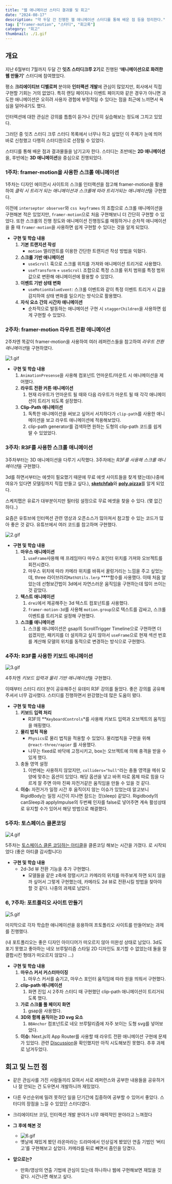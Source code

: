 ```yaml
---
title: "웹 애니메이션 스터디 결과물 및 회고"
date: "2024-08-17"
description: "약 두달 간 진행한 웹 애니메이션 스터디를 통해 배운 점 등을 정리한다."
tag: ["framer-motion", "스터디", "회고록"]
category: "회고"
thumbnail: ./1.gif
---
```


## 개요

지난 6월부터 7월까지 두달 간 **잇츠 스터디크루 2기**로 진행된 **‘애니메이션으로 화려한 웹 만들기’** 스터디에 참여했었다.

평소 **크리에이티브 디벨로퍼** 분야와 **인터랙션 개발**에 관심이 많았지만, 회사에서 직접 구현할 기회는 거의 없었다. 특히 랜딩 페이지나 이벤트 페이지와 같은 경우가 아니면 과도한 애니메이션은 오히려 사용자 경험에 부정적일 수 있다는 점을 최근에 느끼면서 욕심을 덜어내기도 했다.

인터렉션에 대한 관심은 강의를 틈틈이 듣거나 간단히 실습해보는 정도에 그치고 있었다.

그러던 중 잇츠 스터디 크루 스터디 목록에서 너무나 하고 싶었던 이 주제가 눈에 띄어 바로 신청했고 다행히 스터디원으로 선정될 수 있었다.

스터디를 통해 배운 점과 결과물들을 남기고자 한다. 스터디는 초반에는 **2D 애니메이션**을, 후반에는 **3D 애니메이션**을 중심으로 진행되었다.

### 1주차: framer-motion을 사용한 **스크롤 애니메이션**

1주차는 디자인 에이전시 사이트의 스크롤 인터랙션을 참고해 framer-motion을 활용하여 *클릭 시 트리거 되는 애니메이션과 스크롤에 따라 트리거되는 애니메이션*을 구현했다.

이전에 `interseptor observer`와 `css keyframes` 의 조합으로 스크롤 애니메이션을 구현해본 적은 있었지만, `framer-motion`으로 처음 구현해보니 더 간단히 구현할 수 있었다. 또한 스크롤의 진행 정도와 애니메이션 진행정도를 매핑하거나 순차적 애니메이션을 줄 때 `framer-motion`을 사용하면 쉽게 구현할 수 있다는 것을 알게 되었다.

- **구현 및 학습 내용**
  1. **기본 트랜지션 작성**
     - `motion` 엘리먼트를 이용한 간단한 트랜지션 작성 방법을 익혔다.
  2. **스크롤 기반 애니메이션**
     - `useScroll` 훅으로 스크롤 위치를 가져와 애니메이션 트리거로 사용했다.
     - `useTransform` + `useScroll` 조합으로 특정 스크롤 위치 범위를 특정 범위 값으로 변환해 애니메이션에 활용할 수 있었다.
  3. **이벤트 기반 상태 변화**
     - `useMotionValueEvent`: 스크롤 이벤트와 같이 특정 이벤트 트리거 시 값을 감지하여 상태 변화를 일으키는 방식으로 활용했다.
  4. **자식 요소 간의 시간차 애니메이션**
     - 순차적으로 발동하는 애니메이션 구현 시 `staggerChildren`을 사용하면 쉽게 구현할 수 있었다.

### 2주차: framer-motion **라우트 전환 애니메이션**

2주차엔 똑같이 framer-motion을 사용하여 여러 레퍼런스들을 참고하여 *라우트 전환 애니메이션*을 구현하였다.

![1.gif](./1.gif)

- **구현 및 학습 내용**
  1. `AnimationPresense`을 사용해 컴포넌트 언마운트/마운트 시 애니메이션을 제어했다.
  2. **라우트 전환 커튼 애니메이션**
     1. 현재 라우트가 언마운트 될 때와 다음 라우트가 마운트 될 때 각각 애니메이션이 트리거 되도록 설정했다.
  3. **Clip-Path 애니메이션**
     1. 독특한 애니메이션을 써보고 싶어서 서치하다가 `clip-path`를 사용한 애니메이션을 보고 라우트 애니메이션에 적용해보았다.
     2. clip-path generator를 검색하면 원하는 도형의 clip-path 코드를 쉽게 딸 수 있었었다.

### 3주차: R3F를 사용한 스크롤 애니메이션

3주차부터는 3D 애니메이션을 다루기 시작했다. 3주차에는 *R3F를 사용해 스크롤 애니메이션*을 구현했다.

3d를 하면서부터는 에셋이 필요했기 때문에 무료 에셋 사이트들을 찾게 됐는데(나중에 여유가 있다면 모델링까지 직접 만들고 싶다.),
[**sketchfab**](https://sketchfab.com/)와 [**poly.pizza**](https://poly.pizza/)를 알게 되었다.

스케치팹은 유료가 대부분이지만 필터링 설정으로 무료 에셋을 찾을 수 있다. (몇 없긴 하다..)

요즘은 유튜브에 인터렉션 관련 영상과 오픈소스가 많아져서 참고할 수 있는 코드가 많아 좋은 것 같다. 유튜브에서 여러 코드를 참고하며 구현했다.

![2.gif](./2.gif)

- **구현 및 학습 내용**
  1. **마우스 애니메이션**
     1. `useFrame`사용해 매 프레임마다 마우스 포인터 위치를 가져와 오브젝트를 회전시켰다.
     2. 마우스 위치에 따라 카메라 위치를 바꿔서 꿀렁거리는 느낌을 주고 싶었는데, three 라이브러리`MathUtils.lerp` \*\*\*\*함수를 사용했다. 이때 처음 알았는데 선형보간법이 3d에서 자연스러운 움직임을 구현하는데 많이 쓰이는 것 같았다.
  2. **텍스트 애니메이션**
     1. `drei`에서 제공해주는 3d 텍스트 컴포넌트를 사용했다.
     2. `framer-motion-3d`를 사용해 `motion.group`으로 텍스트를 감싸고, 스크롤 이벤트를 트리거로 설정해 구현했다.
  3. **스크롤 애니메이션**
     1. 스크롤 애니메이션은 gsap의 ScrollTrigger Timeline으로 구현하면 더 쉽겠지만, 패키지를 더 설치하고 싶지 않아서 `useFrame`으로 현재 섹션 번호를 계산해 모델의 위치를 동적으로 변경하는 방식으로 구현했다.

### 4주차: R3F를 사용한 키보드 애니메이션

![3.gif](./3.gif)

4주차엔 *키보드 입력과 물리 기반 애니메이션*을 구현했다.

이때부터 스터디 리더 분이 공유해주신 유데미 R3F 강의를 들었다. 좋은 강의를 공유해주셔서 너무 감사했다. 스터디를 진행하면서 완강했는데 많은 도움이 됐다.

- **구현 및 학습 내용**
  1. **키보드 입력 처리**
     - R3F의 \**`KeyboardControls`*를 사용해 키보드 입력과 오브젝트의 움직임을 매핑했다.
  2. **물리 법칙 적용**
     - `Physics`로 물리 법칙을 적용할 수 있었다. 물리법칙을 구현을 위해 `@react-three/rapier` 를 사용했다.
     - 나무는 fixed로 바닥에 고정시키고, box는 오브젝트에 의해 충격을 받을 수 있게 했다.
  3. 충돌 영역 설정
     1. 이번에는 사용하지 않았지만, `colliders="hull"`라는 충돌 영역을 메쉬 모양에 맞추는 옵션이 있었다. 해당 옵션을 넣고 바퀴 따로 몸체 따로 힘을 다르게 잘 주면 아마 진짜 자전거같은 움직임을 만들 수 있을 것 같다.
  4. **이슈:** 자전거가 일정 시간 후 움직이지 않는 이슈가 있었는데 알고보니 RigidBody는 일정 시간이 지나면 잠드는 것(sleep) 같았다. Rigidbody의 canSleep과 applyImpulse의 두번째 인자를 false로 넣어주면 계속 활성상태로 유지할 수가 있어서 해당 방법으로 해결했다.

### 5주차: 토스페이스 클론코딩

![4.gif](./4.gif)

5주차는 [토스페이스 클론 코딩하는 아티클](https://velog.io/@blcklamb/토스페이스를-클론코딩-해보자)을 클론코딩 해보는 시간을 가졌다. 로 시작되었다 (좋은 아티클 감사합니다)

- **구현 및 학습 내용**
  - 2d-3d 뷰 전환 기능을 추가 구현했다.
    - 모델들을 같은 z축에 정렬시키고 카메라의 위치를 마주보게 하면 되지 않을까 싶어서 그렇게 구현했는데, 카메라도 2d 뷰로 전환시킬 방법을 찾아야 할 것 같다. 나중의 과제로 남았다.

### 6, 7주차: 포트폴리오 사이트 만들기

![5.gif](./5.gif)

마지막으로 각자 학습한 애니메이션을 응용하여 프토폴리오 사이트를 만들어보는 과제를 진행했다.

(내 포트폴리오는 좋은 디자인 아이디어가 떠오르지 않아 미완성 상태로 남았다. 3d도 포기 못했고 좋아하는 네오 브루탈리즘 스타일 2D 디자인도 포기할 수 없었는데 둘을 잘 결합시킨 형태가 떠오르지 않았다 …)

- **구현 및 학습 내용**
  1. **마우스 커서 커스터마이징**
     1. 마우스 커서를 숨기고, 마우스 포인터 움직임에 따라 원을 띄워서 구현했다.
  2. **clip-path 애니메이션**
     1. 화면 진입 시 2주차 스터디 때 구현했던 clip-path 애니메이션이 트리거되도록 했다.
  3. **가로 스크롤 풀 페이지 화면**
     1. gsap을 사용했다.
  4. **3D와 함께 움직이는 2D svg 요소**
     1. `BBAnchor` 컴포넌트로 네오 브루탈리즘에 자주 보이는 도형 svg를 넣어보았다.
  5. **이슈:** Next.js의 App Router를 사용할 때 라우트 전환 애니메이션 구현에 문제가 있었다. 관련 [Discussion](https://github.com/vercel/next.js/discussions/42658)을 확인했지만 아직 시도해보진 못했다. 추후 과제로 남겨두었다.

## 회고 및 느낀 점

- 같은 관심사를 가진 사람들끼리 모여서 서로 레퍼런스와 공부한 내용들을 공유하거나 잘 안되는 건 도우면서 개발하니까 재밌었다.
- 다른 우선순위에 밀려 못하던 일을 단기간에 집중하여 공부할 수 있어서 좋았다. 스터디의 장점을 느낄 수 있었던 스터디였다.
- 크리에이티브 코딩, 인터렉션 개발 분야가 너무 매력적인 분야라고 느껴졌다
- **그 후에 해본 것**

  - ![6.gif](./6.gif)
  - 옛날에 재밌게 봤던 라온마라는 드라마에서 인상깊게 봤었던 연출 기법인 ‘버티고’를 구현해보고 싶었다. 카메라를 뒤로 빼면서 줌인을 당겼다.

- **앞으로는?**
  - 만화/영상의 연출 기법에 관심이 있는데 하나하나 웹에 구현해보면 재밌을 것 같다. 시간나면 해보고 싶다.
